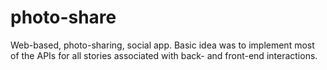 # photo-share
Web-based, photo-sharing, social app. Basic idea was to implement most of the APIs for all stories associated with back- and front-end interactions.
